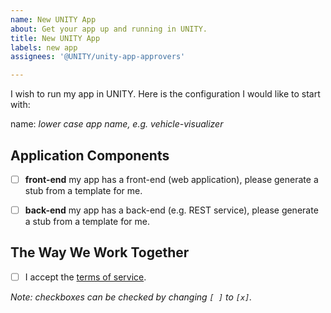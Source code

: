 ```yaml
---
name: New UNITY App
about: Get your app up and running in UNITY.
title: New UNITY App
labels: new app
assignees: '@UNITY/unity-app-approvers'

---
```


I wish to run my app in UNITY. Here is the configuration I would like to start with:

name: *lower case app name, e.g. vehicle-visualizer*

## Application Components

 * [ ] **front-end** my app has a front-end (web application), please generate a stub from a template for me.
 * [ ] **back-end** my app has a back-end (e.g. REST service), please generate a stub from a template for me.


## The Way We Work Together

 * [ ] I accept the [terms of service](https://pages.atc-github.azure.cloud.bmw/UNITY/unity/Terms-of-Service.html).

*Note: checkboxes can be checked by changing `[ ]` to `[x]`.*
